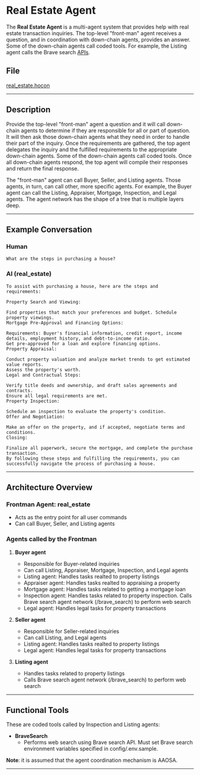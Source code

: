 # Real Estate Agent

The **Real Estate Agent** is a multi-agent system that provides help with real estate transaction inquiries. The
top-level "front-man" agent receives a question, and in coordination with down-chain agents, provides an answer. Some of
the down-chain agents call coded tools. For example, the Listing agent calls the Brave search [APIs](https://brave.com/search/api/).

## File

[real_estate.hocon](../../registries/real_estate.hocon)

---

## Description

Provide the top-level "front-man" agent a question and it will call down-chain agents to determine if they are
responsible for all or part of question. It will then ask those down-chain agents what they need in order to handle their
part of the inquiry. Once the requirements are gathered, the top agent delegates the inquiry and the fulfilled requirements
to the appropriate down-chain agents. Some of the down-chain agents call coded tools. Once all down-chain agents respond,
the top agent will compile their responses and return the final response.

The "front-man" agent can call Buyer, Seller, and Listing agents. Those agents, in turn, can call other, more specific
agents. For example, the Buyer agent can call the Listing, Appraiser, Mortgage, Inspection, and Legal agents. The agent
network has the shape of a tree that is multiple layers deep.

---

## Example Conversation

### Human

```text
What are the steps in purchasing a house?
```

### AI (real_estate)

```text
To assist with purchasing a house, here are the steps and requirements:

Property Search and Viewing:

Find properties that match your preferences and budget. Schedule property viewings.
Mortgage Pre-Approval and Financing Options:

Requirements: Buyer's financial information, credit report, income details, employment history, and debt-to-income ratio.
Get pre-approved for a loan and explore financing options.
Property Appraisal:

Conduct property valuation and analyze market trends to get estimated value reports.
Assess the property's worth.
Legal and Contractual Steps:

Verify title deeds and ownership, and draft sales agreements and contracts.
Ensure all legal requirements are met.
Property Inspection:

Schedule an inspection to evaluate the property's condition.
Offer and Negotiation:

Make an offer on the property, and if accepted, negotiate terms and conditions.
Closing:

Finalize all paperwork, secure the mortgage, and complete the purchase transaction.
By following these steps and fulfilling the requirements, you can successfully navigate the process of purchasing a house.
```

---

## Architecture Overview

### Frontman Agent: **real_estate**

* Acts as the entry point for all user commands
* Can call Buyer, Seller, and Listing agents

### Agents called by the Frontman

1. **Buyer agent**
   * Responsible for Buyer-related inquiries
   * Can call Listing, Appraiser, Mortgage, Inspection, and Legal agents
   * Listing agent: Handles tasks realted to property listings
   * Appraiser agent: Handles tasks realted to appraising a property
   * Mortgage agent: Handles tasks related to getting a mortgage loan
   * Inspection agent: Handles tasks related to property inspection. Calls Brave search agent network (/brave_search) to
   perform web search
   * Legal agent: Handles legal tasks for property transactions

2. **Seller agent**
   * Responsible for Seller-related inquiries
   * Can call Listing, and Legal agents
   * Listing agent: Handles tasks realted to property listings
   * Legal agent: Handles legal tasks for property transactions

3. **Listing agent**
   * Handles tasks related to property listings
   * Calls Brave search agent network (/brave_search) to perform web search

---

## Functional Tools

These are coded tools called by Inspection and Listing agents:

* **BraveSearch**
    * Performs web search using Brave search API. Must set Brave search environment variables specified in config/.env.sample.

**Note**: it is assumed that the agent coordination mechanism is AAOSA.

---

